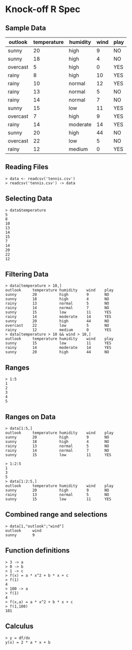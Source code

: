 # Knock-off R Spec

## Sample Data

|outlook     |temperature |humidity    |wind    |play |
|------------|------------|------------|--------|-----|
|sunny       |20          |high        |9       |NO   |
|sunny       |18          |high        |4       |NO   |
|overcast    |5           |high        |0       |YES  |
|rainy       |8           |high        |10      |YES  |
|rainy       |10          |normal      |12      |YES  |
|rainy       |13          |normal      |5       |NO   |
|rainy       |14          |normal      |7       |NO   |
|sunny       |15          |low         |11      |YES  |
|overcast    |7           |high        |9       |YES  |
|rainy       |14          |moderate    |14      |YES  |
|sunny       |20          |high        |44      |NO   |
|overcast    |22          |low         |5       |NO   |
|rainy       |12          |medium      |0       |YES  |

## Reading Files

```
> data <- readcsv('tennis.csv')
> readcsv('tennis.csv') -> data
```

## Selecting Data

```
> data$temperature
5
8
10
13
14
15
7
14
20
22
12
```

## Filtering Data

```
> data[temperature > 10,]
outlook     temperature humidity    wind    play
sunny       20          high        9       NO
sunny       18          high        4       NO
rainy       13          normal      5       NO
rainy       14          normal      7       NO
sunny       15          low         11      YES
rainy       14          moderate    14      YES
sunny       20          high        44      NO
overcast    22          low         5       NO
rainy       12          medium      0       YES
> data[temperature > 10 && wind > 10,]
outlook     temperature humidity    wind    play
sunny       15          low         11      YES
rainy       14          moderate    14      YES
sunny       20          high        44      NO
```

## Ranges

```
> 1:5
1
2
3
4
5
```

## Ranges on Data

```
> data[1:5,]
outlook     temperature humidity    wind    play
sunny       20          high        9       NO
sunny       18          high        4       NO
rainy       13          normal      5       NO
rainy       14          normal      7       NO
sunny       15          low         11      YES

> 1:2:5
1
3
5
> data[1:2:5,]
outlook     temperature humidity    wind    play
sunny       20          high        9       NO
rainy       13          normal      5       NO
sunny       15          low         11      YES
```

## Combined range and selections

```
> data[1,"outlook";"wind"]
outlook     wind
sunny       9
```

## Function definitions

```
> 3 -> a
> 0 -> b
> 1 -> c
> f(x) = a * x^2 + b * x + c
> f(1)
4
> 100 -> a
> f(1)
4
> f(x,a) = a * x^2 + b * x + c
> f(1,100)
101
```

## Calculus

```
> y = df/dx
y(x) = 2 * a * x + b
```